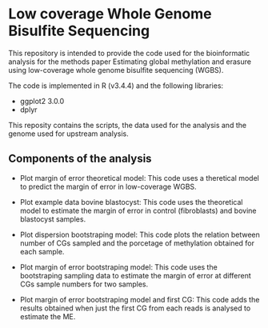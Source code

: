 # Low coverage Whole Genome Bisulfite Sequencing

This repository is intended to provide the code used for the bioinformatic analysis for the methods paper Estimating global methylation and erasure using low-coverage whole genome bisulfite sequencing (WGBS).

The code is implemented in R (v3.4.4) and the following libraries:
- ggplot2 3.0.0
- dplyr

This reposity contains the scripts, the data used for the analysis and the genome used for upstream analysis.

## Components of the analysis

- Plot margin of error theoretical model:
This code uses a theretical model to predict the margin of error in low-coverage WGBS.

- Plot example data bovine blastocyst:
This code uses the theoretical model to estimate the margin of error in control (fibroblasts) and bovine blastocyst samples.

- Plot dispersion bootstraping model:
This code plots the relation between number of CGs sampled and the porcetage of methylation obtained for each sample.

- Plot margin of error bootstraping model:
This code uses the bootstraping sampling data to estimate the margin of error at different CGs sample numbers for two samples.

- Plot margin of error bootstraping model and first CG:
This code adds the results obtained when just the first CG from each reads is analysed to estimate the ME.